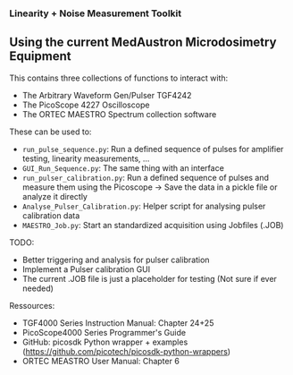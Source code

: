 ### Linearity + Noise Measurement Toolkit
## Using the current MedAustron Microdosimetry Equipment

This contains three collections of functions to interact with:

* The Arbitrary Waveform Gen/Pulser TGF4242
* The PicoScope 4227 Oscilloscope
* The ORTEC MAESTRO Spectrum collection software

These can be used to:

* `run_pulse_sequence.py`: Run a defined sequence of pulses for amplifier testing, linearity measurements, ...
* `GUI_Run_Sequence.py`: The same thing with an interface
* `run_pulser_calibration.py`: Run a defined sequence of pulses and measure them using the Picoscope -> Save the data in a pickle file or analyze it directly
* `Analyse_Pulser_Calibration.py`: Helper script for analysing pulser calibration data
* `MAESTRO_Job.py`: Start an standardized acquisition using Jobfiles (.JOB)

TODO:
* Better triggering and analysis for pulser calibration
* Implement a Pulser calibration GUI
* The current .JOB file is just a placeholder for testing (Not sure if ever needed)

Ressources:

* TGF4000 Series Instruction Manual: Chapter 24+25
* PicoScope4000 Series Programmer's Guide
* GitHub: picosdk Python wrapper + examples (https://github.com/picotech/picosdk-python-wrappers)
* ORTEC MEASTRO User Manual: Chapter 6